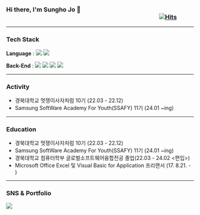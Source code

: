 ### Hi there, I'm Sungho Jo 👋 &nbsp;&nbsp;&nbsp;&nbsp;&nbsp;&nbsp;&nbsp;&nbsp;&nbsp;&nbsp;&nbsp;&nbsp;&nbsp;&nbsp;&nbsp;&nbsp;&nbsp;&nbsp;&nbsp;&nbsp;&nbsp;&nbsp;&nbsp;&nbsp;&nbsp;&nbsp;&nbsp;&nbsp;&nbsp;&nbsp;&nbsp;&nbsp;&nbsp;&nbsp;&nbsp;&nbsp;&nbsp;&nbsp;&nbsp;&nbsp;&nbsp;&nbsp;&nbsp;&nbsp;&nbsp;&nbsp;&nbsp;&nbsp;&nbsp;&nbsp;&nbsp;&nbsp;&nbsp;&nbsp;&nbsp;&nbsp;&nbsp;&nbsp;&nbsp;&nbsp;&nbsp;&nbsp;&nbsp;&nbsp;&nbsp;&nbsp;&nbsp;&nbsp;&nbsp;&nbsp;&nbsp;&nbsp;&nbsp;&nbsp;&nbsp;&nbsp;&nbsp;&nbsp;&nbsp;&nbsp;&nbsp;&nbsp;&nbsp;&nbsp;&nbsp;&nbsp;&nbsp;&nbsp;&nbsp;&nbsp;&nbsp;&nbsp;&nbsp;&nbsp;&nbsp;&nbsp;&nbsp;&nbsp;&nbsp;&nbsp;&nbsp;&nbsp;&nbsp;&nbsp;&nbsp; [![Hits](https://hits.seeyoufarm.com/api/count/incr/badge.svg?url=https%3A%2F%2Fgithub.com%2Fjinlee1703%2Fhit-counter&count_bg=%2379C83D&title_bg=%23555555&icon=&icon_color=%23E7E7E7&title=hits&edge_flat=false)](https://hits.seeyoufarm.com)

---

### Tech Stack

<b>Language</b> : 
<img src="https://img.shields.io/badge/Java-007396?style=flat&logo=Java&logoColor=white" />
<img src="https://img.shields.io/badge/Python-3776AB?style=flat&logo=Python&logoColor=white" /> 

<!--
<b>Front-End</b> : 
<b>Database</b> : 
<b>Deployment</b> : 
<b>Communication</b> : 
<img src="https://img.shields.io/badge/Jira-0052CC?style=flat&logo=Jira&logoColor=white" />
-->

<b>Back-End</b> : 
<img src="https://img.shields.io/badge/Spring-6DB33F?style=flat&logo=Spring&logoColor=white">
<img src="https://img.shields.io/badge/Spring Boot-6DB33F?style=flat&logo=Spring Boot&logoColor=white">
<img src="https://img.shields.io/badge/Django-092E20?style=flat&logo=Django&logoColor=white">
<img src="https://img.shields.io/badge/Flask-000000?style=flat&logo=Flask&logoColor=white">



---

### Activity

- 경북대학교 멋쟁이사자처럼 10기 (22.03 - 22.12)
- Samsung SoftWare Academy For Youth(SSAFY) 11기 (24.01 ~ing)

---
### Education 

- 경북대학교 멋쟁이사자처럼 10기 (22.03 - 22.12)
- Samsung SoftWare Academy For Youth(SSAFY) 11기 (24.01 ~ing)
- 경북대학교 컴퓨터학부 글로벌소프트웨어융합전공 졸업(22.03 - 24.02 <편입>)
- Microsoft Office Excel 및 Visual Basic for Application 프리랜서 (17. 8.21. - )
---

### SNS & Portfolio

<a href="mailto:eoblue23@gmail.com">
  <img src="https://img.shields.io/badge/Mail-30B980?style=flat&logo=Gmail&logoColor=white" />
</a>
<!--<a href="https://jinlee1703.github.io">
  <img src="https://img.shields.io/badge/Blog-FF9800?style=flat&logo=Blogger&logoColor=white" />
  -->
</a>

